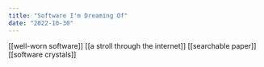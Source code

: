 ```yaml
---
title: "Software I'm Dreaming Of"
date: "2022-10-30"
---
```


[[well-worn software]]
[[a stroll through the internet]]
[[searchable paper]]
[[software crystals]]